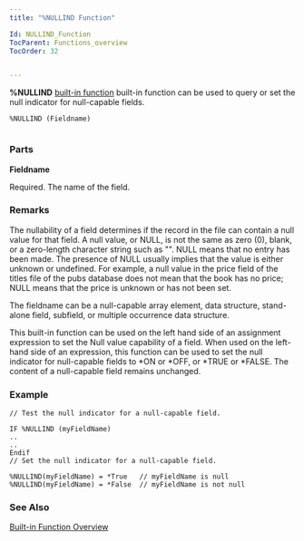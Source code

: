 ```yaml
---
title: "%NULLIND Function"

Id: NULLIND_Function
TocParent: Functions_overview
TocOrder: 32


---
```


**%NULLIND** [built-in function](Functions_overview.html) built-in function can be used to query or set the null indicator for null-capable fields. 

```
%NULLIND (Fieldname) 
        
```

### Parts

**Fieldname** 

Required. The name of the field.


### Remarks
The nullability of a field determines if the record in the file can contain a null value for that field. A null value, or NULL, is not the same as zero (0), blank, or a zero-length character string such as "". NULL means that no entry has been made. The presence of NULL usually implies that the value is either unknown or undefined. For example, a null value in the price field of the titles file of the pubs database does not mean that the book has no price; NULL means that the price is unknown or has not been set. 

The fieldname can be a null-capable array element, data structure, stand-alone field, subfield, or multiple occurrence data structure. 

This built-in function can be used on the left hand side of an assignment expression to set the Null value capability of a field. When used on the left-hand side of an expression, this function can be used to set the null indicator for null-capable fields to *ON or *OFF, or *TRUE or *FALSE. The content of a null-capable field remains unchanged. 

### Example

```
// Test the null indicator for a null-capable field.

IF %NULLIND (myFieldName)
..
..
Endif
// Set the null indicator for a null-capable field. 

%NULLIND(myFieldName) = *True 	// myFieldName is null
%NULLIND(myFieldName) = *False 	// myFieldName is not null
```

### See Also
[Built-in Function Overview](Functions_overview.html) 
